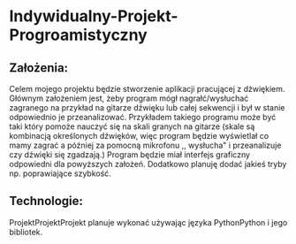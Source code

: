 # Indywidualny-Projekt-Progroamistyczny
## Założenia:
Celem mojego projektu będzie stworzenie aplikacji pracującej z dźwiękiem. Głównym założeniem jest, żeby program mógł nagrałć/wysłuchać zagranego na przykład na gitarze dźwięku lub całej sekwencji i był w stanie odpowiednio je przeanalizować. Przykładem takiego programu może być taki który pomoże nauczyć się na skali granych na gitarze (skale są kombinacją określonych dźwięków, więc program będzie wyświetlał co mamy zagrać a później za pomocną mikrofonu ,, wysłucha" i przeanalizuje czy dźwięki się zgadzają.)
Program będzie miał interfejs graficzny odpowiedni dla powyższych założeń. Dodatkowo planuję dodać jakieś tryby np. poprawiające szybkość.

## Technologie:
ProjektProjektProjekt planuje wykonać używając języka PythonPython i jego bibliotek.
